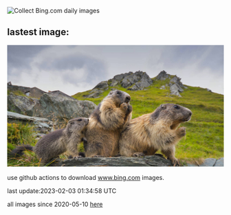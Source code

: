 ![Collect Bing.com daily images](https://github.com/counter2015/bing-daily-images/workflows/Collect%20Bing.com%20daily%20images/badge.svg)
## lastest image:
![](images/GroundhogThree.jpg)

use github actions to download www.bing.com images.

last update:2023-02-03 01:34:58 UTC

all images since 2020-05-10 [here](https://github.com/counter2015/bing-daily-images/tree/master/images) 
